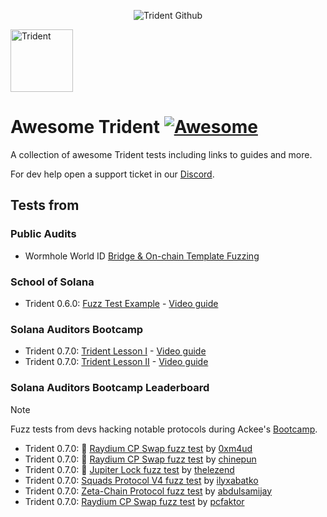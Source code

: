 <p align="center">
    <picture>
      <source media="(prefers-color-scheme: dark)" srcset="https://abchprod.wpengine.com/wp-content/uploads/2024/05/Trident-Github.png?raw=true">
      <img alt="Trident Github" src="https://abchprod.wpengine.com/wp-content/uploads/2024/05/Trident-Github.png?raw=true" width="auto">
    </picture>
  </a>
</p>

<p align="left">
  <img height="100" width="100" src="https://abchprod.wpengine.com/wp-content/uploads/2024/05/Trident-Color.png" alt="Trident"/>
</p>

# Awesome Trident [![Awesome](https://awesome.re/badge.svg)](https://awesome.re)

A collection of awesome Trident tests including links to guides and more.

For dev help open a support ticket in our [Discord](https://discord.gg/x7qXXnGCsa).

## Tests from

### Public Audits

- Wormhole World ID [Bridge & On-chain Template Fuzzing](https://github.com/Ackee-Blockchain/wormhole-world-id-fuzzing)

### School of Solana

- Trident 0.6.0: [Fuzz Test Example](https://github.com/Ackee-Blockchain/sos-trident/tree/fuzz-tests) - [Video guide](https://youtu.be/5Lq8iEbMFbs?si=k28P8U1NEQcDM9_P)

### Solana Auditors Bootcamp

- Trident 0.7.0: [Trident Lesson I](https://github.com/Ackee-Blockchain/Solana-Auditors-Bootcamp/tree/76e61fef431de5059a3aca790729b70298d0c147/Lesson-3) - [Video guide](https://youtu.be/5JRVnxGW8kc?si=mFsvZplAFhDiwOWX)
- Trident 0.7.0: [Trident Lesson II](https://github.com/Ackee-Blockchain/Solana-Auditors-Bootcamp/tree/76e61fef431de5059a3aca790729b70298d0c147/Lesson-4) - [Video guide](https://youtu.be/gMk6hm0x44M?si=1S-iu7aMniP5t54Q)

### Solana Auditors Bootcamp Leaderboard

>[!NOTE]
>Fuzz tests from devs hacking notable protocols during Ackee's [Bootcamp](https://ackee.xyz/solana-auditors-bootcamp).

- Trident 0.7.0: 🥇 [Raydium CP Swap fuzz test](./solana-auditors-bootcamp-fuzz-tests/2024/raydium-cp-swap-by-0xm4ud/project-fuzzing/raydium-cp-swap/) by [0xm4ud](https://github.com/0xm4ud)
- Trident 0.7.0: 🥈 [Raydium CP Swap fuzz test](./solana-auditors-bootcamp-fuzz-tests/2024/raydium-cp-swap-by-chinepun/project-fuzzing/raydium-cp-swap/) by [chinepun](https://github.com/chinepun)
- Trident 0.7.0: 🥉 [Jupiter Lock fuzz test](./solana-auditors-bootcamp-fuzz-tests/2024/jupiter-lock-by-thelezend/project-fuzzing/) by [thelezend](https://github.com/thelezend)
- Trident 0.7.0: [Squads Protocol V4 fuzz test](./solana-auditors-bootcamp-fuzz-tests/2024/squads-protocol-v4-by-ilyxabatko/project-fuzzing/squads-v4/) by [ilyxabatko](https://github.com/ilyxabatko)
- Trident 0.7.0: [Zeta-Chain Protocol fuzz test](./solana-auditors-bootcamp-fuzz-tests/2024/zeta-chain-protocol-by-abdulsamijay/project-fuzzing/ackee-task-1/) by [abdulsamijay](https://github.com/abdulsamijay)
- Trident 0.7.0: [Raydium CP Swap fuzz test](./solana-auditors-bootcamp-fuzz-tests/2024/raydium-cp-swap-by-pcfaktor/) by [pcfaktor](https://github.com/pcfaktor)
